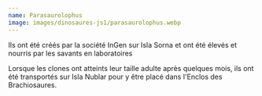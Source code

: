```yaml
---
name: Parasaurolophus
image: images/dinosaures-js1/parasaurolophus.webp
---
```

Ils ont été créés par la société InGen sur Isla Sorna et ont été élevés et nourris par les savants en laboratoires

Lorsque les clones ont atteints leur taille adulte après quelques mois, ils ont été transportés sur Isla Nublar pour y être placé dans l'Enclos des Brachiosaures.